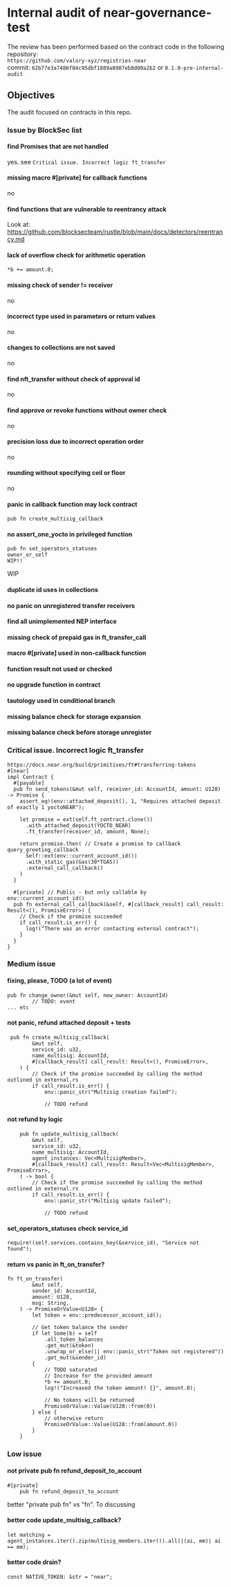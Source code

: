 # Internal audit of near-governance-test
The review has been performed based on the contract code in the following repository:<br>
`https://github.com/valory-xyz/registries-near` <br>
commit: `62b77e3a7486f84c95dbf1889a8907eb8d00a2b2` or `0.1.0-pre-internal-audit`<br> 

## Objectives
The audit focused on contracts in this repo.

### Issue by BlockSec list
#### find Promises that are not handled
yes. see `Critical issue. Incorrect logic ft_transfer`
#### missing macro #[private] for callback functions
no
#### find functions that are vulnerable to reentrancy attack
Look at: https://github.com/blocksecteam/rustle/blob/main/docs/detectors/reentrancy.md
#### lack of overflow check for arithmetic operation
```            
*b += amount.0;
```
#### missing check of sender != receiver
no
#### incorrect type used in parameters or return values
no
#### changes to collections are not saved
no
#### find nft_transfer without check of approval id
no
#### find approve or revoke functions without owner check
no
#### precision loss due to incorrect operation order
no
#### rounding without specifying ceil or floor
no
#### panic in callback function may lock contract
```
pub fn create_multisig_callback
```
#### no assert_one_yocto in privileged function
```
pub fn set_operators_statuses
owner_or_self
WIP!!
```

WIP
#### duplicate id uses in collections

#### no panic on unregistered transfer receivers

#### find all unimplemented NEP interface

#### missing check of prepaid gas in ft_transfer_call

#### macro #[private] used in non-callback function

#### function result not used or checked

#### no upgrade function in contract

#### tautology used in conditional branch

#### missing balance check for storage expansion

#### missing balance check before storage unregister



### Critical issue. Incorrect logic ft_transfer
```
https://docs.near.org/build/primitives/ft#transferring-tokens
#[near]
impl Contract {
  #[payable]
  pub fn send_tokens(&mut self, receiver_id: AccountId, amount: U128) -> Promise {
    assert_eq!(env::attached_deposit(), 1, "Requires attached deposit of exactly 1 yoctoNEAR");

    let promise = ext(self.ft_contract.clone())
      .with_attached_deposit(YOCTO_NEAR)
      .ft_transfer(receiver_id, amount, None);

    return promise.then( // Create a promise to callback query_greeting_callback
      Self::ext(env::current_account_id())
      .with_static_gas(Gas(30*TGAS))
      .external_call_callback()
    )
  }

  #[private] // Public - but only callable by env::current_account_id()
  pub fn external_call_callback(&self, #[callback_result] call_result: Result<(), PromiseError>) {
    // Check if the promise succeeded
    if call_result.is_err() {
      log!("There was an error contacting external contract");
    }
  }
}
```

### Medium issue
#### fixing, please, TODO (a lot of event)
```
pub fn change_owner(&mut self, new_owner: AccountId) 
        // TODO: event
... etc
```

#### not panic, refund attached deposit + tests
```
 pub fn create_multisig_callback(
        &mut self,
        service_id: u32,
        name_multisig: AccountId,
        #[callback_result] call_result: Result<(), PromiseError>,
    ) {
        // Check if the promise succeeded by calling the method outlined in external.rs
        if call_result.is_err() {
            env::panic_str("Multisig creation failed");

            // TODO refund
```

#### not refund by logic
```
    pub fn update_multisig_callback(
        &mut self,
        service_id: u32,
        name_multisig: AccountId,
        agent_instances: Vec<MultisigMember>,
        #[callback_result] call_result: Result<Vec<MultisigMember>, PromiseError>,
    ) -> bool {
        // Check if the promise succeeded by calling the method outlined in external.rs
        if call_result.is_err() {
            env::panic_str("Multisig update failed");

            // TODO refund
```

#### set_operators_statuses check service_id
```
require!(self.services.contains_key(&service_id), "Service not found");
```

#### return vs panic in ft_on_transfer?
```
fn ft_on_transfer(
        &mut self,
        sender_id: AccountId,
        amount: U128,
        msg: String,
    ) -> PromiseOrValue<U128> {
        let token = env::predecessor_account_id();

        // Get token balance the sender
        if let Some(b) = self
            .all_token_balances
            .get_mut(&token)
            .unwrap_or_else(|| env::panic_str("Token not registered"))
            .get_mut(&sender_id)
        {
            // TODO saturated
            // Increase for the provided amount
            *b += amount.0;
            log!("Increased the token amount! {}", amount.0);

            // No tokens will be returned
            PromiseOrValue::Value(U128::from(0))
        } else {
            // otherwise return
            PromiseOrValue::Value(U128::from(amount.0))
        }
    }
```

### Low issue
#### not private pub fn refund_deposit_to_account
```
#[private]
    pub fn refund_deposit_to_account
```
better "private pub fn" vs "fn". To discussing

#### better code update_multisig_callback?
```
let matching = agent_instances.iter().zip(multisig_members.iter()).all(|(ai, mm)| ai == mm);
```

#### better code drain?
```
const NATIVE_TOKEN: &str = "near";
```





